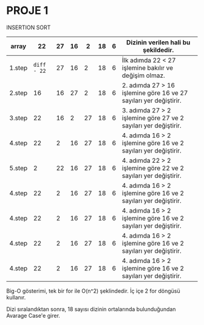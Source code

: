 # PROJE 1

INSERTION SORT

| array  | 22 | 27 | 16 | 2  | 18 | 6  | Dizinin verilen hali bu şekildedir.                                                                   |
|--------|----|----|----|----|---:|----|-------------------------------------------------------------------------------------------------------|
| 1.step | ```diff - 22```  | 27 | 16 | 2 | 18 | 6  | İlk adımda 22 < 27 işlemine bakılır ve değişim olmaz.                                                 |
| 2.step | 16  | 16  | 27 | 2 | 18 | 6 | 2. adımda 27 > 16 işlemine göre 16 ve 27 sayıları yer değiştirir.                                     |
| 3.step | 22  | 16  | 2 | 27 | 18 | 6 | 3. adımda 27 > 2  işlemine göre 27 ve 2 sayıları yer değiştirir.                                      |
| 4.step | 22  | 2  | 16 | 27 | 18 | 6 | 4. adımda 16 > 2  işlemine göre 16 ve 2 sayıları yer değiştirir.                                      |
| 5.step | 2  | 22  | 16 | 27 | 18 | 6 | 4. adımda 22 > 2  işlemine göre 22 ve 2 sayıları yer değiştirir.                                      |
| 4.step | 22  | 2  | 16 | 27 | 18 | 6 | 4. adımda 16 > 2  işlemine göre 16 ve 2 sayıları yer değiştirir.                                      |
| 4.step | 22  | 2  | 16 | 27 | 18 | 6 | 4. adımda 16 > 2  işlemine göre 16 ve 2 sayıları yer değiştirir.                                      |
| 4.step | 22  | 2  | 16 | 27 | 18 | 6 | 4. adımda 16 > 2  işlemine göre 16 ve 2 sayıları yer değiştirir.                                      |
| 4.step | 22  | 2  | 16 | 27 | 18 | 6 | 4. adımda 16 > 2  işlemine göre 16 ve 2 sayıları yer değiştirir.                                      |

Big-O gösterimi, tek bir for ile O(n^2) şeklindedir. İç içe 2 for döngüsü kullanır.

Dizi sıralandıktan sonra, 18 sayısı dizinin ortalarında bulunduğundan Avarage Case'e girer.





